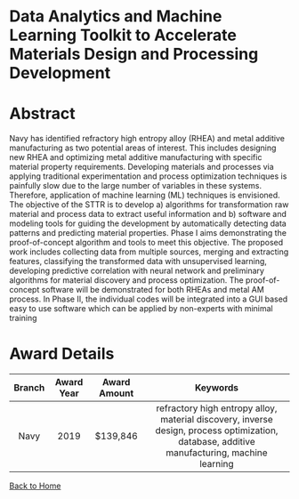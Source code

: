 
Data Analytics and Machine Learning Toolkit to Accelerate Materials Design and Processing Development
=====================================================================================================

# Abstract


Navy has identified refractory high entropy alloy (RHEA) and metal additive manufacturing as two potential areas of interest. This includes designing new RHEA and optimizing metal additive manufacturing with specific material property requirements. Developing materials and processes via applying traditional experimentation and process optimization techniques is painfully slow due to the large number of variables in these systems. Therefore, application of machine learning (ML) techniques is envisioned. The objective of the STTR is to develop a) algorithms for transformation raw material and process data to extract useful information and b) software and modeling tools for guiding the development by automatically detecting data patterns and predicting material properties. Phase I aims demonstrating the proof-of-concept algorithm and tools to meet this objective. The proposed work includes collecting data from multiple sources, merging and extracting features, classifying the transformed data with unsupervised learning, developing predictive correlation with neural network and preliminary algorithms for material discovery and process optimization. The proof-of-concept software will be demonstrated for both RHEAs and metal AM process. In Phase II, the individual codes will be integrated into a GUI based easy to use software which can be applied by non-experts with minimal training  

# Award Details

|Branch|Award Year|Award Amount|Keywords|
| :---: | :---: | :---: | :---: |
|Navy|2019|$139,846|refractory high entropy alloy, material discovery, inverse design, process optimization, database, additive manufacturing, machine learning|
  
  


[Back to Home](https://github.com/chrischow/dod_sbir_awards/JH/#2137)